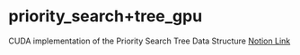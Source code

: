 # priority_search+tree_gpu
CUDA implementation of the Priority Search Tree Data Structure
[Notion Link](https://www.notion.so/Priority-Search-Trees-in-CUDA-28918a8db28d4a5387ff715f21ce2ecf?pvs=4)
